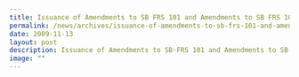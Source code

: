 ```yaml
---
title: Issuance of Amendments to SB FRS 101 and Amendments to SB FRS 102
permalink: /news/archives/issuance-of-amendments-to-sb-frs-101-and-amendments-to-sb-frs-102/
date: 2009-11-13
layout: post
description: Issuance of Amendments to SB-FRS 101 and Amendments to SB-FRS 102
image: ""
---
```


